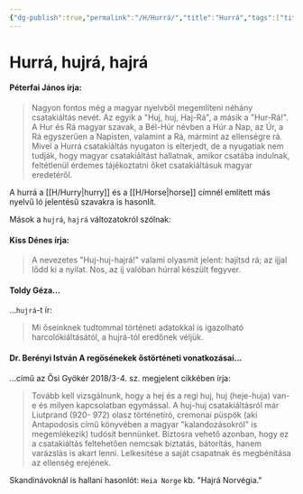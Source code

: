 ```yaml
---
{"dg-publish":true,"permalink":"/H/Hurrá/","title":"Hurrá","tags":["titleandheadingonedontmatch"],"created":"2024-05-01T15:03","updated":"2024-12-20T10:17"}
---
```



# Hurrá, hujrá, hajrá

#### Péterfai János írja:

> Nagyon fontos még a magyar nyelvből megemlíteni néhány csatakiáltás nevét. Az egyik a "Huj, huj, Haj-Rá", a másik a "Hur-Rá!". A Hur és Rá magyar szavak, a Bél-Húr névben a Húr a Nap, az Úr, a Rá egyszerűen a Napisten, valamint a Rá, mármint az ellenségre rá. Mivel a Hurrá csatakiáltás nyugaton is elterjedt, de a nyugatiak nem tudják, hogy magyar csatakiáltást hallatnak, amikor csatába indulnak, feltétlenül érdemes tájékoztatni őket csatakiáltásuk magyar eredetéről.  

A hurrá a [[H/Hurry\|hurry]] és a [[H/Horse\|horse]] címnél említett más nyelvű ló jelentésű szavakra is hasonlít.  

Mások a `hujrá`, `hajrá` változatokról szólnak:  

#### Kiss Dénes írja:

> A nevezetes "Huj-huj-hajrá!" valami olyasmit jelent: hajítsd rá; az íjjal lődd ki a nyilat. Nos, az íj valóban húrral készült fegyver.  

#### Toldy Géza...

...`hujrá`-t ír:  
> Mi őseinknek tudtommal történeti adatokkal is igazolható harcolókiáltásától, a hujrá-tól eredőnek véljük.  

#### Dr. Berényi István A regösénekek őstörténeti vonatkozásai...  

...című az Ősi Gyökér 2018/3-4. sz. megjelent cikkében írja:  
> Tovább kell vizsgálnunk, hogy a hej és a regi huj, huj (heje-huja) van-e és milyen kapcsolatban egymással. A huj-huj csatakiáltásról már Liutprand (920- 972) olasz történetíró, cremonai püspök (aki Antapodosis című könyvében a magyar "kalandozásokról" is megemlékezik) tudósít bennünket. Biztosra vehető azonban, hogy ez a csatakiáltás feltehetően nemcsak biztatás, bátorítás, hanem varázslás is akart lenni. Lelkesítése a saját csapatnak és megbénítása az ellenség erejének.  

Skandinávoknál is hallani hasonlót: `Heia Norge` kb. "Hajrá Norvégia."  